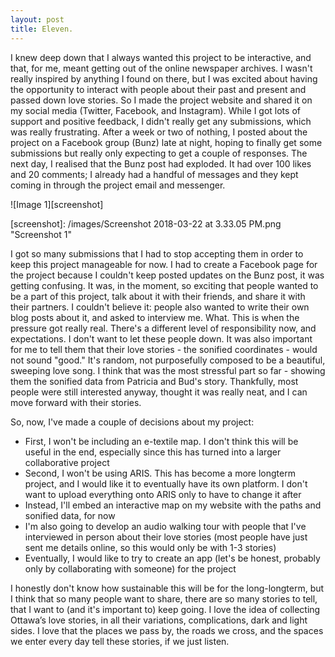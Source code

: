 ```yaml
---
layout: post
title: Eleven.
---
```


I knew deep down that I always wanted this project to be interactive, and that, for me, meant getting out of the online newspaper archives. I wasn't really inspired by anything I found on there, but I was excited about having the opportunity to interact with people about their past and present and passed down love stories. So I made the project website and shared it on my social media (Twitter, Facebook, and Instagram). While I got lots of support and positive feedback, I didn't really get any submissions, which was really frustrating. After a week or two of nothing, I posted about the project on a Facebook group (Bunz) late at night, hoping to finally get some submissions but really only expecting to get a couple of responses. The next day, I realised that the Bunz post had exploded. It had over 100 likes and 20 comments; I already had a handful of messages and they kept coming in through the project email and messenger.

![Image 1][screenshot]

[screenshot]: /images/Screenshot 2018-03-22 at 3.33.05 PM.png "Screenshot 1"

I got so many submissions that I had to stop accepting them in order to keep this project manageable for now. I had to create a Facebook page for the project because I couldn't keep posted updates on the Bunz post, it was getting confusing. It was, in the moment, so exciting that people wanted to be a part of this project, talk about it with their friends, and share it with their partners. I couldn't believe it: people also wanted to write their own blog posts about it, and asked to interview me. What. This is when the pressure got really real. There's a different level of responsibility now, and expectations. I don't want to let these people down. It was also important for me to tell them that their love stories - the sonified coordinates - would not sound "good." It's random, not purposefully composed to be a beautiful, sweeping love song. I think that was the most stressful part so far - showing them the sonified data from Patricia and Bud's story. Thankfully, most people were still interested anyway, thought it was really neat, and I can move forward with their stories.

So, now, I've made a couple of decisions about my project:
- First, I won't be including an e-textile map. I don't think this will be useful in the end, especially since this has turned into a larger collaborative project
- Second, I won't be using ARIS. This has become a more longterm project, and I would like it to eventually have its own platform. I don't want to upload everything onto ARIS only to have to change it after
- Instead, I'll embed an interactive map on my website with the paths and sonified data, for now
- I'm also going to develop an audio walking tour with people that I've interviewed in person about their love stories (most people have just sent me details online, so this would only be with 1-3 stories)
- Eventually, I would like to try to create an app (let's be honest, probably only by collaborating with someone) for the project

I honestly don't know how sustainable this will be for the long-longterm, but I think that so many people want to share, there are so many stories to tell, that I want to (and it's important to) keep going. I love the idea of collecting Ottawa’s love stories, in all their variations, complications, dark and light sides. I love that the places we pass by, the roads we cross, and the spaces we enter every day tell these stories, if we just listen.
